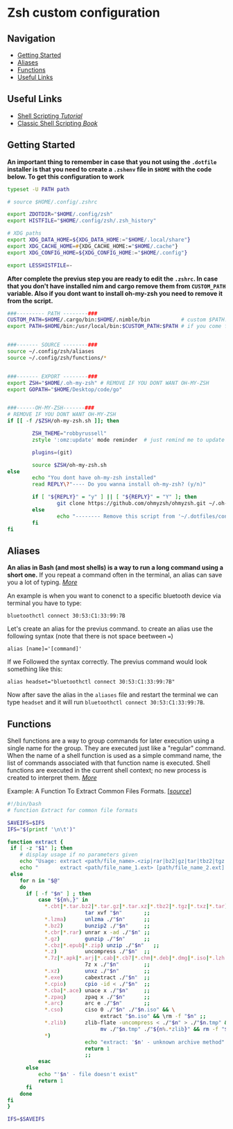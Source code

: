 # Zsh custom configuration

## Navigation
- [Getting Started](https://github.com/mr-ema/dotfiles/tree/main/config/zsh#getting-started)
- [Aliases](https://github.com/mr-ema/dotfiles/tree/main/config/zsh#aliases)
- [Functions](https://github.com/mr-ema/dotfiles/tree/main/config/zsh#functions)
- [Useful Links](https://github.com/mr-ema/dotfiles/tree/main/config/zsh#useful-links)


## Useful Links
- [Shell Scripting _Tutorial_](https://www.tutorialspoint.com/unix/shell_scripting.htm)
- [Classic Shell Scripting _Book_](https://www.amazon.com/Classic-Shell-Scripting-Arnold-Robbins/dp/0596005954)

## Getting Started
**An important thing to remember in case that you not using the `.dotfile` installer is that you need to create a `.zshenv` file in `$HOME` with the code below. To get this configuration to work**

```zsh
typeset -U PATH path

# source $HOME/.config/.zshrc

export ZDOTDIR="$HOME/.config/zsh"
export HISTFILE="$HOME/.config/zsh/.zsh_history"

# XDG paths
export XDG_DATA_HOME=${XDG_DATA_HOME:="$HOME/.local/share"}
export XDG_CACHE_HOME=#{XDG_CACHE_HOME:="$HOME/.cache"}
export XDG_CONFIG_HOME=${XDG_CONFIG_HOME:="$HOME/.config"}

export LESSHISTFILE=-

```
**After complete the previus step you are ready to edit the `.zshrc`. In case that you don't have installed nim and cargo remove them from `CUSTOM_PATH` variable. Also if you dont want to install oh-my-zsh you need to remove it from the script.**
```zsh
###--------- PATH --------###
CUSTOM_PATH=$HOME/.cargo/bin:$HOME/.nimble/bin          # custom $PATH. if not needed remove it from here and the line below
export PATH=$HOME/bin:/usr/local/bin:$CUSTOM_PATH:$PATH # if you come from bash you might have to change your $PATH


###------- SOURCE --------### 
source ~/.config/zsh/aliases
source ~/.config/zsh/functions/*


###------- EXPORT --------###
export ZSH="$HOME/.oh-my-zsh" # REMOVE IF YOU DONT WANT OH-MY-ZSH
export GOPATH="$HOME/Desktop/code/go"


###------OH-MY-ZSH-------###
# REMOVE IF YOU DONT WANT OH-MY-ZSH
if [[ -f /$ZSH/oh-my-zsh.sh ]]; then

        ZSH_THEME="robbyrussell"
        zstyle ':omz:update' mode reminder  # just remind me to update when it's time

        plugins=(git)

        source $ZSH/oh-my-zsh.sh
else 
        echo "You dont have oh-my-zsh installed"
        read REPLY\?"---- Do you wanna install oh-my-zsh? (y/n)"

        if [ "${REPLY}" = "y" ] || [ "${REPLY}" = "Y" ]; then
                git clone https://github.com/ohmyzsh/ohmyzsh.git ~/.oh-my-zsh
        else
                echo "-------- Remove this script from '~/.dotfiles/config/zsh/.zshrc' to not ask again"
        fi
fi
```

## Aliases
**An alias in Bash (and most shells) is a way to run a long command using a short one.** If you repeat a command often in the terminal, an alias can save you a lot of typing. [_More_](https://phoenixnap.com/kb/linux-alias-command)

An example is when you want to conenct to a specific bluetooth device via terminal you have to type:
```
bluetoothctl connect 30:53:C1:33:99:7B
``` 
Let's create an alias for the previus command. to create an alias use the following syntax (note that there is not space beetween `=`)
```
alias [name]='[command]'
```
If we Followed the syntax correctly. The previus command would look something like this:
```
alias headset="bluetoothctl connect 30:53:C1:33:99:7B"
```
Now after save the alias in the `aliases` file and restart the terminal we can type
`headset` and it will run `bluetoothctl connect 30:53:C1:33:99:7B`.

## Functions
Shell functions are a way to group commands for later execution using a single name for the group. They are executed just like a "regular" command. When the name of a shell function is used as a simple command name, the list of commands associated with that function name is executed. Shell functions are executed in the current shell context; no new process is created to interpret them. [_More_](https://www.gnu.org/software/bash/manual/html_node/Shell-Functions.html)


Example: A Function To Extract Common Files Formats. [[_source_]](https://github.com/xvoland/Extract/blob/master/extract.sh)

```zsh
#!/bin/bash
# function Extract for common file formats

SAVEIFS=$IFS
IFS="$(printf '\n\t')"

function extract {
 if [ -z "$1" ]; then
    # display usage if no parameters given
    echo "Usage: extract <path/file_name>.<zip|rar|bz2|gz|tar|tbz2|tgz|Z|7z|xz|ex|tar.bz2|tar.gz|tar.xz|.zlib|.cso>"
    echo "       extract <path/file_name_1.ext> [path/file_name_2.ext] [path/file_name_3.ext]"
 else
    for n in "$@"
    do
      if [ -f "$n" ] ; then
          case "${n%,}" in
            *.cbt|*.tar.bz2|*.tar.gz|*.tar.xz|*.tbz2|*.tgz|*.txz|*.tar)
                         tar xvf "$n"       ;;
            *.lzma)      unlzma ./"$n"      ;;
            *.bz2)       bunzip2 ./"$n"     ;;
            *.cbr|*.rar) unrar x -ad ./"$n" ;;
            *.gz)        gunzip ./"$n"      ;;
            *.cbz|*.epub|*.zip) unzip ./"$n"   ;;
            *.z)         uncompress ./"$n"  ;;
            *.7z|*.apk|*.arj|*.cab|*.cb7|*.chm|*.deb|*.dmg|*.iso|*.lzh|*.msi|*.pkg|*.rpm|*.udf|*.wim|*.xar)
                         7z x ./"$n"        ;;
            *.xz)        unxz ./"$n"        ;;
            *.exe)       cabextract ./"$n"  ;;
            *.cpio)      cpio -id < ./"$n"  ;;
            *.cba|*.ace) unace x ./"$n"     ;;
            *.zpaq)      zpaq x ./"$n"      ;;
            *.arc)       arc e ./"$n"       ;;
            *.cso)       ciso 0 ./"$n" ./"$n.iso" && \
                              extract "$n.iso" && \rm -f "$n" ;;
            *.zlib)      zlib-flate -uncompress < ./"$n" > ./"$n.tmp" && \
                              mv ./"$n.tmp" ./"${n%.*zlib}" && rm -f "$n"   ;;
            *)
                         echo "extract: '$n' - unknown archive method"
                         return 1
                         ;;
          esac
      else
          echo "'$n' - file doesn't exist"
          return 1
      fi
    done
fi
}

IFS=$SAVEIFS
```
